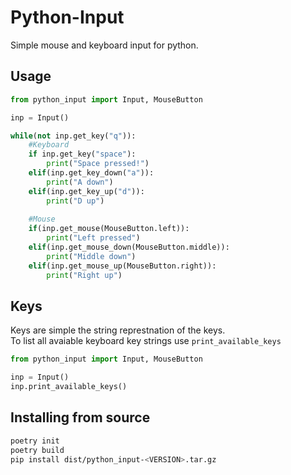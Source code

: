 # Python-Input
Simple mouse and keyboard input for python.

## Usage

```python
from python_input import Input, MouseButton

inp = Input()

while(not inp.get_key("q")):
    #Keyboard
    if inp.get_key("space"):
        print("Space pressed!")
    elif(inp.get_key_down("a")):
        print("A down")
    elif(inp.get_key_up("d")):
        print("D up")
    
    #Mouse
    if(inp.get_mouse(MouseButton.left)):
        print("Left pressed")
    elif(inp.get_mouse_down(MouseButton.middle)):
        print("Middle down")
    elif(inp.get_mouse_up(MouseButton.right)):
        print("Right up")
```

## Keys
Keys are simple the string represtnation of the keys.  
To list all avaiable keyboard key strings use `print_available_keys`

```python
from python_input import Input, MouseButton

inp = Input()
inp.print_available_keys()

```

## Installing from source
```bash
poetry init
poetry build
pip install dist/python_input-<VERSION>.tar.gz
```


